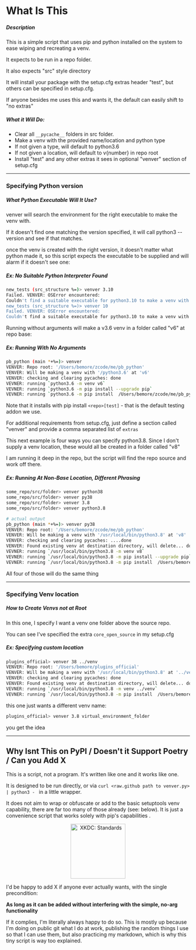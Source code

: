 # What Is This

##### Description

This is a simple script that uses pip and python installed on the system to ease wiping and recreating a venv.

It expects to be run in a repo folder. 

It also expects "src" style directory

It will install your package with the setup.cfg extras header "test", but others can be specified in setup.cfg.

If anyone besides me uses this and wants it, the default can easily shift to "no extras"

##### What it Will Do:

- Clear all `__pycache__` folders in src folder.
- Make a venv with the provided name/location and python type
- If not given a type, will default to python3.6
- If not given a location, will default to v{number} in repo root
- Install "test" and any other extras it sees in optional "venver" section of setup.cfg

---

### Specifying Python version

##### What Python Executable Will It Use?
venver will search the environment for the right executable to make the venv with. 

If it doesn't find one matching the version specified, it will call python3 --version and see if that matches.

once the venv is created with the right version, it doesn't matter what python made it, so this script
expects the executable to be supplied and will alarm if it doesn't see one:

##### Ex: No Suitable Python Interpreter Found
```bash
new_tests (src_structure %=)> venver 3.10
Failed. VENVER: OSError encountered:
Couldn't find a suitable executable for python3.10 to make a venv with
new_tests (src_structure %=)> venver 10
Failed. VENVER: OSError encountered:
Couldn't find a suitable executable for python3.10 to make a venv with
```


Running without arguments will make a v3.6 venv in a folder called "v6" at repo base:

##### Ex: Running With No Arguments
```bash
pb_python (main *+%=)> venver
VENVER: Repo root: '/Users/bemore/zcode/me/pb_python'
VENVER: Will be making a venv with '/python3.6' at 'v6'
VENVER: checking and clearing pycaches: done
VEVNER: running `python3.6 -m venv v6`
VEVNER: running `python3.6 -m pip install --upgrade pip`
VEVNER: running `python3.6 -m pip install  /Users/bemore/zcode/me/pb_python[test]``
```


Note that it installs with pip install `<repo>[test]` - that is the default testing addon we use.

For additional requirements from setup.cfg, just define a section called "venver" and provide a comma separated list of `extras`

This next example is four ways you can specify python3.8. Since I don't supply a venv location, these would
all be created in a folder called "v8"

I am running it deep in the repo, but the script will find the repo source and work off there.

##### Ex: Running At Non-Base Location, Different Phrasing
```bash
some_repo/src/folder> venver python38
some_repo/src/folder> venver py38
some_repo/src/folder> venver 3.8
some_repo/src/folder> venver python3.8

# actual output
pb_python (main *+%=)> venver py38
VENVER: Repo root: '/Users/bemore/zcode/me/pb_python'
VENVER: Will be making a venv with '/usr/local/bin/python3.8' at 'v8'
VENVER: checking and clearing pycaches: ....done
VENVER: Found existing venv at destination directory, will delete... done.
VEVNER: running `/usr/local/bin/python3.8 -m venv v8`
VEVNER: running `/usr/local/bin/python3.8 -m pip install --upgrade pip`
VEVNER: running `/usr/local/bin/python3.8 -m pip install  /Users/bemore/zcode/me/pb_python[test]`
```

All four of those will do the same thing

---

### Specifying Venv location

##### How to Create Venvs not at Root
In this one, I specify I want a venv one folder above the source repo. 

You can see I've specified the extra `core_open_source` in my setup.cfg

##### Ex: Specifying custom location
```bash
plugins_official> venver 38 ../venv
VENVER: Repo root: '/Users/bemore/plugins_official'
VENVER: Will be making a venv with '/usr/local/bin/python3.8' at '../venv'
VENVER: checking and clearing pycaches: done
VENVER: Found existing venv at destination directory, will delete... done.
VEVNER: running `/usr/local/bin/python3.8 -m venv ../venv`
VEVNER: running `/usr/local/bin/python3.8 -m pip install  /Users/bemore/plugins_official[core_open_source,test]`
```

this one just wants a different venv name:

```bash
plugins_official> venver 3.8 virtual_environment_folder
```

you get the idea

----

## Why Isnt This on PyPI / Doesn't it Support Poetry / Can you Add X

This is a script, not a program. It's written like one and it works like one. 

It is designed to be run directly, or via `curl <raw.github path to venver.py> | python3 - ` in a little wrapper.

It does not aim to wrap or obfuscate or add to the basic setuptools venv capability, there are far too
many of those already (see: below). It is just a convenience script that works solely with 
pip's capabilities .

<p align="center" width="100%">
<img src="https://imgs.xkcd.com/comics/standards.png" height=150 alt="XKDC: Standards"></img>
</p>

I'd be happy to add X if anyone ever actually wants, with the single precondition:

**As long as it can be added without interfering with the simple, no-arg functionality**

If it complies, I'm literally always happy to do so. This is mostly up because I'm doing on public git 
what I do at work, publishing the random things I use so that I can use them, but also practicing my markdown,
which is why this tiny script is way too explained.
